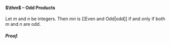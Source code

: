 #### $\thm$ – Odd Products
Let $m$ and $n$ be integers. Then $mn$ is [[Even and Odd|odd]] if and only if both $m$ and $n$ are odd.

##### *Proof.*
